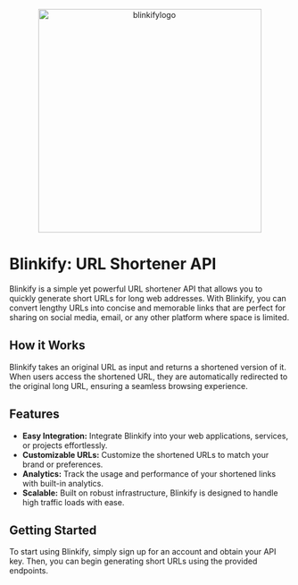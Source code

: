 <p align="center"><img width="400" alt="blinkifylogo" src="https://github.com/aleksandar-atanasov/blinkify-url-shortener/assets/63643066/ce4f8cc8-b51b-42c4-a40c-e5c45b2d708b"></p>

# Blinkify: URL Shortener API

Blinkify is a simple yet powerful URL shortener API that allows you to quickly generate short URLs for long web addresses. With Blinkify, you can convert lengthy URLs into concise and memorable links that are perfect for sharing on social media, email, or any other platform where space is limited.

## How it Works

Blinkify takes an original URL as input and returns a shortened version of it. When users access the shortened URL, they are automatically redirected to the original long URL, ensuring a seamless browsing experience.

## Features

- **Easy Integration:** Integrate Blinkify into your web applications, services, or projects effortlessly.
- **Customizable URLs:** Customize the shortened URLs to match your brand or preferences.
- **Analytics:** Track the usage and performance of your shortened links with built-in analytics.
- **Scalable:** Built on robust infrastructure, Blinkify is designed to handle high traffic loads with ease.

## Getting Started

To start using Blinkify, simply sign up for an account and obtain your API key. Then, you can begin generating short URLs using the provided endpoints.
